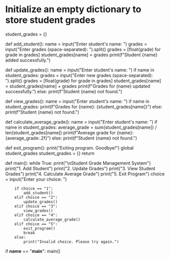 # Initialize an empty dictionary to store student grades
student_grades = {}

def add_student():
    name = input("Enter student's name: ")
    grades = input("Enter grades (space-separated): ").split()
    grades = [float(grade) for grade in grades]
    student_grades[name] = grades
    print(f"Student {name} added successfully.")

def update_grades():
    name = input("Enter student's name: ")
    if name in student_grades:
        grades = input("Enter new grades (space-separated): ").split()
        grades = [float(grade) for grade in grades]
        student_grades[name] = student_grades[name] + grades
        print(f"Grades for {name} updated successfully.")
    else:
        print(f"Student {name} not found.")

def view_grades():
    name = input("Enter student's name: ")
    if name in student_grades:
        print(f"Grades for {name}: {student_grades[name]}")
    else:
        print(f"Student {name} not found.")

def calculate_average_grade():
    name = input("Enter student's name: ")
    if name in student_grades:
        average_grade = sum(student_grades[name]) / len(student_grades[name])
        print(f"Average grade for {name}: {average_grade:.2f}")
    else:
        print(f"Student {name} not found.")

def exit_program():
    print("Exiting program. Goodbye!")
    global student_grades
    student_grades = {}
    return

def main():
    while True:
        print("\nStudent Grade Management System")
        print("1. Add Student")
        print("2. Update Grades")
        print("3. View Student Grades")
        print("4. Calculate Average Grade")
        print("5. Exit Program")
        choice = input("Enter your choice: ")
        
        if choice == "1":
            add_student()
        elif choice == "2":
            update_grades()
        elif choice == "3":
            view_grades()
        elif choice == "4":
            calculate_average_grade()
        elif choice == "5":
            exit_program()
            break
        else:
            print("Invalid choice. Please try again.")

if __name__ == "__main__":
    main()
